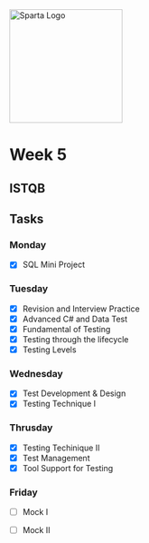 <img src="https://boolerang.co.uk/wp-content/uploads/job-manager-uploads/company_logo/2018/04/SG-Logo-Black.png" alt="Sparta Logo" width="200"/>

# Week 5

## ISTQB

## Tasks

### Monday
- [x] SQL Mini Project

### Tuesday

- [x] Revision and Interview Practice
- [x] Advanced C# and Data Test
- [x] Fundamental of Testing
- [x] Testing through the lifecycle
- [x] Testing Levels

### Wednesday

- [x] Test Development & Design
- [x] Testing Technique I

### Thrusday

- [x] Testing Techinique II
- [x] Test Management
- [x] Tool Support for Testing

### Friday

- [ ] Mock I
- [ ] Mock II



